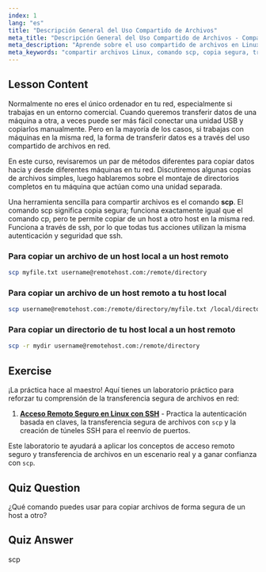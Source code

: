 ```yaml
---
index: 1
lang: "es"
title: "Descripción General del Uso Compartido de Archivos"
meta_title: "Descripción General del Uso Compartido de Archivos - Compartir en Red"
meta_description: "Aprende sobre el uso compartido de archivos en Linux y el comando secure copy (scp). Transfiere archivos entre hosts en tu red. ¡Empieza con esta guía para principiantes!"
meta_keywords: "compartir archivos Linux, comando scp, copia segura, transferencia de archivos en red, tutorial Linux, Linux para principiantes, guía Linux"
---
```


## Lesson Content

Normalmente no eres el único ordenador en tu red, especialmente si trabajas en un entorno comercial. Cuando queremos transferir datos de una máquina a otra, a veces puede ser más fácil conectar una unidad USB y copiarlos manualmente. Pero en la mayoría de los casos, si trabajas con máquinas en la misma red, la forma de transferir datos es a través del uso compartido de archivos en red.

En este curso, revisaremos un par de métodos diferentes para copiar datos hacia y desde diferentes máquinas en tu red. Discutiremos algunas copias de archivos simples, luego hablaremos sobre el montaje de directorios completos en tu máquina que actúan como una unidad separada.

Una herramienta sencilla para compartir archivos es el comando **scp**. El comando scp significa copia segura; funciona exactamente igual que el comando cp, pero te permite copiar de un host a otro host en la misma red. Funciona a través de ssh, por lo que todas tus acciones utilizan la misma autenticación y seguridad que ssh.

### Para copiar un archivo de un host local a un host remoto

```bash
scp myfile.txt username@remotehost.com:/remote/directory
```

### Para copiar un archivo de un host remoto a tu host local

```bash
scp username@remotehost.com:/remote/directory/myfile.txt /local/directory
```

### Para copiar un directorio de tu host local a un host remoto

```bash
scp -r mydir username@remotehost.com:/remote/directory
```

## Exercise

¡La práctica hace al maestro! Aquí tienes un laboratorio práctico para reforzar tu comprensión de la transferencia segura de archivos en red:

1. **[Acceso Remoto Seguro en Linux con SSH](https://labex.io/es/labs/linux-secure-remote-access-in-linux-with-ssh-592816)** - Practica la autenticación basada en claves, la transferencia segura de archivos con `scp` y la creación de túneles SSH para el reenvío de puertos.

Este laboratorio te ayudará a aplicar los conceptos de acceso remoto seguro y transferencia de archivos en un escenario real y a ganar confianza con `scp`.

## Quiz Question

¿Qué comando puedes usar para copiar archivos de forma segura de un host a otro?

## Quiz Answer

scp
